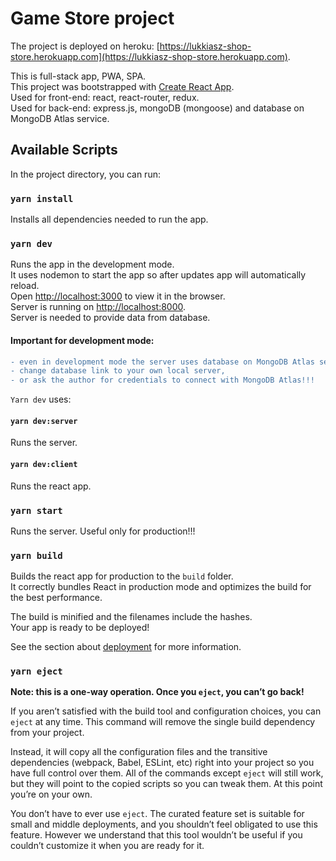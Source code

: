 # Game Store project

The project is deployed on heroku: [https://lukkiasz-shop-store.herokuapp.com](https://lukkiasz-shop-store.herokuapp.com).

This is full-stack app, PWA, SPA.<br />
This project was bootstrapped with [Create React App](https://github.com/facebook/create-react-app).<br />
Used for front-end: react, react-router, redux.<br />
Used for back-end: express.js, mongoDB (mongoose) and database on MongoDB Atlas service.

## Available Scripts

In the project directory, you can run:

### `yarn install`

Installs all dependencies needed to run the app.

### `yarn dev`

Runs the app in the development mode.<br />
It uses nodemon to start the app so after updates app will automatically reload.<br />
Open [http://localhost:3000](http://localhost:3000) to view it in the browser.<br />
Server is running on [http://localhost:8000](http://localhost:8000). <br /> 
Server is needed to provide data from database.

#### Important for development mode:
```diff 
- even in development mode the server uses database on MongoDB Atlas service.
- change database link to your own local server,
- or ask the author for credentials to connect with MongoDB Atlas!!! 
```

`Yarn dev` uses:

#### `yarn dev:server`

Runs the server.

#### `yarn dev:client`

Runs the react app.

### `yarn start`

Runs the server. Useful only for production!!!<br />

### `yarn build`

Builds the react app for production to the `build` folder.<br />
It correctly bundles React in production mode and optimizes the build for the best performance.

The build is minified and the filenames include the hashes.<br />
Your app is ready to be deployed!

See the section about [deployment](https://facebook.github.io/create-react-app/docs/deployment) for more information.

### `yarn eject`

**Note: this is a one-way operation. Once you `eject`, you can’t go back!**

If you aren’t satisfied with the build tool and configuration choices, you can `eject` at any time. This command will remove the single build dependency from your project.

Instead, it will copy all the configuration files and the transitive dependencies (webpack, Babel, ESLint, etc) right into your project so you have full control over them. All of the commands except `eject` will still work, but they will point to the copied scripts so you can tweak them. At this point you’re on your own.

You don’t have to ever use `eject`. The curated feature set is suitable for small and middle deployments, and you shouldn’t feel obligated to use this feature. However we understand that this tool wouldn’t be useful if you couldn’t customize it when you are ready for it.